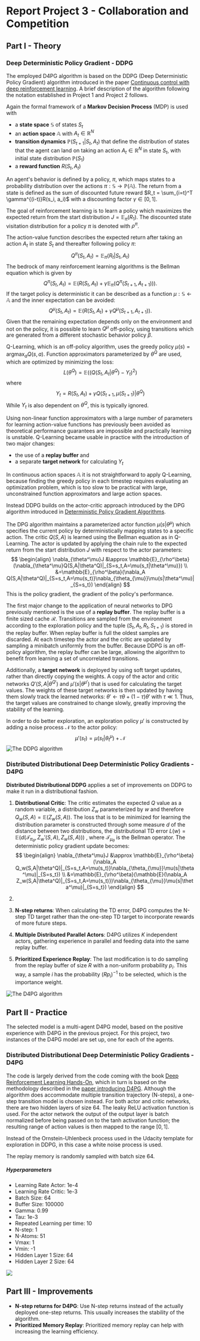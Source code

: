 # Report Project 3 - Collaboration and Competition

## Part I - Theory

### Deep Deterministic Policy Gradient - DDPG

The employed D4PG algorithm is based on the DDPG (Deep Deterministic Policy Gradient) algorithm introduced in the paper [Continuous control with deep reinforcement learning](https://arxiv.org/abs/1509.02971). A brief description of the algorithm following the notation established in Project 1 and Project 2 follows.

Again the formal framework of a __Markov Decision Process__  (MDP) is used with

* a __state space__ $\mathbb{S}$ of states $S_t$
* an __action space__ $\mathbb{A}$ with $A_t \in \mathbb{R}^N$ 
* __transition dynamics__ $\mathbb{P}(S_{t+1}|S_t, A_t)$ that define the distribution of states that the agent can land on taking an action $A_t \in \mathbb{R}^N$ in state $S_t$, with initial state distribution $\mathbb{P}(S_1)$
* a __reward function__ $R(S_t, A_t)$

An agent's behavior is defined by a policy, $\pi$, which maps states to a probability distribution over the actions $\pi: \mathbb{S} \to \mathbb{P}(\mathbb{A})$. The return from a state is defined as the sum of discounted future reward $R_t = \sum_{i=t}^T \gamma^{(i-t)}R(s_i, a_i)$ with a discounting factor $\gamma \in [0, 1]$.

The goal of reinforcement learning is to learn a policy which maximizes the expected return from the start distribution $J=\mathbb{E}_\pi(R_1)$. The discounted state visitation distribution for a policy $\pi$ is denoted with $\rho^\pi$.

The action-value function describes the expected return after taking an action $A_t$ in state $S_t$ and thereafter following policy $\pi$:
$$
Q^{\pi}(S_t, A_t)=\mathbb{E}_\pi(R_t|S_t,A_t)
$$
The bedrock of many reinforcement learning algorithms is the Bellman equation which is given by 
$$
Q^\pi(S_t, A_t)=\mathbb{E}(R(S_t, A_t)+\gamma\mathbb{E}_\pi(Q^\pi(S_{t+1},A_{t+1}))).
$$
If the target policy is deterministic it can be described as a function $\mu: \mathbb{S}\leftarrow\mathbb{A}$ and the inner expectation can be avoided:
$$
Q^\mu(S_t, A_t)=\mathbb{E}(R(S_t, A_t)+\gamma Q^\mu(S_{t+1},A_{t+1})).
$$
Given that the remaining expectation depends only on the environment and not on the policy, it is possible to learn $Q^\mu$ off-policy, using transitions which are generated from a different stochastic behavior policy $\beta$.

Q-Learning, which is an off-policy algorithm, uses the greedy policy $\mu(s)=\text{argmax}_a Q(s,a)$. Function approximators parameterized by $\theta^Q$ are used, which are optimized by minimizing the loss:
$$
L(\theta^Q)=\mathbb{E}\left(\left(Q(S_t, A_t|\theta^Q)-Y_t\right)^2\right)
$$
where
$$
Y_t = R(S_t,A_t)+\gamma Q(S_{t+1}, \mu(S_{t+1})|\theta^Q)
$$
While $Y_t$ is also dependent on $\theta^Q$, this is typically ignored.

Using non-linear function approximators with a large number of parameters for learning action-value functions has previously been avoided as theoretical performance guarantees are impossible and practically learning is unstable. Q-Learning became usable in practice with the introduction of two major changes:

* the use of a __replay buffer__ and
* a separate __target network__ for calculating $Y_t$

In continuous action spaces $\mathbb{A}$ it is not straightforward to apply Q-Learning, because finding the greedy policy in each timestep requires evaluating an optimization problem, which is too slow to be practical with large, unconstrained function approximators and large action spaces.

Instead DDPG builds on the actor-critic approach introduced by the DPG algorithm introduced in [Deterministic Policy Gradient Algorithms](http://proceedings.mlr.press/v32/silver14.pdf).

The DPG algorithm maintains a parameterized actor function $\mu(s|\theta^\mu)$ which specifies the current policy by deterministically mapping states to a specific action. The critic $Q(S,A)$ is learned using the Bellman equation as in Q-Learning. The actor is updated by applying the chain rule to the expected return from the start distribution $J$ with respect to the actor parameters:
$$
\begin{align}
\nabla_{\theta^\mu}J &\approx \mathbb{E}_{\rho^\beta}(\nabla_{\theta^\mu}Q(S,A|\theta^Q)|_{S=s_t,A=\mu(s_t|\theta^\mu)}) \\
&=\mathbb{E}_{\rho^\beta}(\nabla_A Q(S,A|\theta^Q)|_{S=s_t,A=\mu(s_t)}\nabla_{\theta_{\mu}}\mu(s|\theta^\mu)|_{S=s_t})
\end{align}
$$
This is the policy gradient, the gradient of the policy's performance.

The first major change to the application of neural networks to DPG previously mentioned is the use of a __replay buffer__. The replay buffer is a finite sized cache $\mathcal{R}$. Transitions are sampled from the environment according to the exploration policy and the tuple $(S_t, A_t, R_t,S_{t+1})$ is stored in the replay buffer. When replay buffer is full the oldest samples are discarded. At each timestep the actor and the critic are updated by sampling a minibatch uniformly from the buffer. Because DDPG is an off-policy algorithm, the replay buffer can be large, allowing the algorithm to benefit from learning a set of uncorrelated transitions.

Additionally, a __target network__ is deployed by using soft target updates, rather than directly copying the weights. A copy of the actor and critic networks $Q'(S,A|\theta^{Q'})$ and $\mu'(s|\theta^{\mu'})$ that is used for calculating the target values. The weights of these target networks is then updated by having them slowly track the learned networks: $\theta' \leftarrow \tau \theta +(1-\tau)\theta'$ with $\tau \ll 1$. Thus, the target values are constrained to change slowly, greatly improving the stability of the learning.

In order to do better exploration, an exploration policy $\mu'$ is constructed by adding a noise process $\mathcal{N}$ to the actor policy:
$$
\mu'(s_t)=\mu(s_t|\theta^\mu_t)+\mathcal{N}
$$
![The DDPG algorithm](images\DDPG_algo.png)

### Distributed Distributional Deep Deterministic Policy Gradients - D4PG

__Distributed Distributional DDPG__ applies a set of improvements on DDPG to make it run in a distributional fashion.

1. __Distributional Critic__: The critic estimates the expected $Q$ value as a random variable, a distribution $Z_w$ parameterized by $w$ and therefore $Q_w(S,A)=\mathbb{E}(Z_w(S,A))$. The loss that is to be minimized for learning the distribution parameter is constructed through some measure $d$ of the distance between two distributions, the distributional TD error $L(w)=\mathbb{E}(d(\mathcal{T}_{\pi_{\theta}},Z_w'(S,A), Z_w(S,A)))$ , where $\mathcal{T}_{\mu_{\theta}}$ is the Bellman operator. The deterministic policy gradient update becomes:
   $$
   \begin{align}
   \nabla_{\theta^\mu}J &\approx \mathbb{E}_{\rho^\beta}(\nabla_A Q_w(S,A|\theta^Q)|_{S=s_t,A=\mu(s_t)}\nabla_{\theta_{\mu}}\mu(s|\theta^\mu)|_{S=s_t}) \\
   &=\mathbb{E}_{\rho^\beta}(\mathbb{E}(\nabla_A Z_w(S,A|\theta^Q)|_{S=s_t,A=\mu(s_t)})\nabla_{\theta_{\mu}}\mu(s|\theta^\mu)|_{S=s_t})
   \end{align}
   $$

2. 

2. __N-step returns__: When calculating the TD error, D4PG computes the N-step TD target rather than the one-step TD target to incorporate rewards of more future steps.
3. __Multiple Distributed Parallel Actors__: D4PG utilizes $K$ independent actors, gathering experience in parallel and feeding data into the same replay buffer.
4. __Prioritized Experience Replay__: The last modification is to do sampling from the replay buffer of size $R$ with a non-uniform probability $p_i$. This way, a sample $i$ has the probability $(Rp_i)^{-1}$ to be selected, which is the importance weight.

![The D4PG algorithm](images/D4PG_algo.png)

## Part II - Practice

The selected model is a multi-agent D4PG model, based on the positive experience with D4PG in the previous project. For this project, two instances of the D4PG model are set up, one for each of the agents. 

### Distributed Distributional Deep Deterministic Policy Gradients - D4PG

The code is largely derived from the code coming with the book [Deep Reinforcement Learning Hands-On]( https://github.com/PacktPublishing/Deep-Reinforcement-Learning-Hands-On), which in turn is based on the methodology described in the [paper introducing D4PG](https://arxiv.org/abs/1804.08617). Although the algorithm does accommodate multiple transition trajectory (N-steps), a one-step transition model is chosen instead. For both actor and critic networks, there are two hidden layers of size 64. The leaky ReLU activation function is used. For the actor network the output of the output layer is batch normalized before being passed on to the tanh activation function; the resulting range of action values is then mapped to the range $[0,1]$.

Instead of the Ornstein-Uhlenbeck process used in the Udacity template for exploration in DDPG, in this case a white noise process is used. 

The replay memory is randomly sampled with batch size 64.

##### Hyperparameters

- Learning Rate Actor: 1e-4
- Learning Rate Critic: 1e-3
- Batch Size: 64
- Buffer Size: 100000
- Gamma: 0.99
- Tau: 1e-3
- Repeated Learning per time: 10
- N-step: 1
- N-Atoms: 51
- Vmax: 1
- Vmin: -1
- Hidden Layer 1 Size: 64
- Hidden Layer 2 Size: 64

 ![](images/d4pg_rewards.png)

## Part III - Improvements

* **N-step returns for D4PG**: Use N-step returns instead of the actually deployed one-step returns. This usually increases the stability of the algorithm.
* __Prioritized Memory Replay__: Prioritized memory replay can help with increasing the learning efficiency.